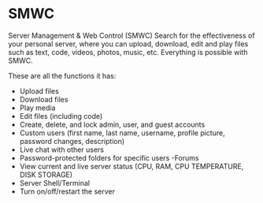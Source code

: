 # SMWC
Server Management &amp; Web Control (SMWC) Search for the effectiveness of your personal server, where you can upload, download, edit and play files such as text, code, videos, photos, music, etc. Everything is possible with SMWC.

These are all the functions it has:
- Upload files
- Download files
- Play media
- Edit files (including code)
- Create, delete, and lock admin, user, and guest accounts
- Custom users (first name, last name, username, profile picture, password changes, description)
- Live chat with other users
- Password-protected folders for specific users
-Forums
- View current and live server status (CPU, RAM, CPU TEMPERATURE, DISK STORAGE)
- Server Shell/Terminal
- Turn on/off/restart the server
